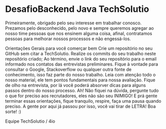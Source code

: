 # DesafioBackend Java TechSolutio

Primeiramente, obrigado pelo seu interesse em trabalhar conosco. Prezamos pelo desconhecido, pelo novo e sempre queremos agregar ao nosso time pessoas que nos ensinem alguma coisa, afinal, contratamos pessoas para melhorar nossos processos e não engessá-los.

Orientações Gerais para você comerçar bem
Crie um repositório no seu GitHub sem citar a TechSolutio.
Realize os commits do seu trabalho neste repositório criado;
Ao término, envie o link do seu repositório para o email informado nos contatos das entrevistas preliminares.
Fique à vontade para consultar o Google, Stackoverflow ou qualquer outra fonte de conhecimento, isso faz parte do nosso trabalho.
Leia com atenção todo o nosso material, ele tem pontos fundamentais para nossa avaliação.
Fique de olho na entrevista, por lá você poderá absorver dicas para alguns passos dentro do nosso processo.
Ah! Não fiquei na dúvida, pergunte tudo o que for preciso aos recrutadores, eles não são seu INIMIGO!
E prá gente terminar essas orientações, fique tranquilo, respire, faça uma pausa quando preciso. A gente por aqui já passou por isso, você vai tirar de LETRA! Boa sorte! :)

Equipe TechSolutio / 4io


